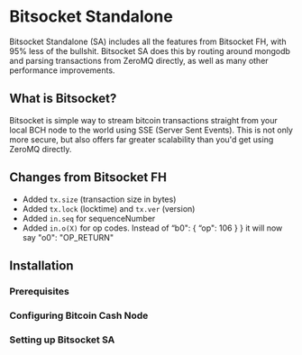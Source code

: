# Bitsocket Standalone

Bitsocket Standalone (SA) includes all the features from Bitsocket FH, with 95% less of the bullshit. Bitsocket SA does this by routing around mongodb and parsing transactions from ZeroMQ directly, as well as many other performance improvements.

## What is Bitsocket?

Bitsocket is simple way to stream bitcoin transactions straight from your local BCH node to the world using SSE (Server Sent Events). This is not only more secure, but also offers far greater scalability than you'd get using ZeroMQ directly.

## Changes from Bitsocket FH

* Added `tx.size` (transaction size in bytes)
* Added `tx.lock` (locktime) and `tx.ver` (version)
* Added `in.seq` for sequenceNumber
* Added `in.o(X)` for op codes. Instead of “b0": { “op": 106 } } it will now say "o0": "OP_RETURN"


## Installation

### Prerequisites

### Configuring Bitcoin Cash Node

### Setting up Bitsocket SA